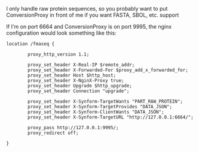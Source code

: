 
I only handle raw protein sequences, so you probably want to put ConversionProxy in front of me if you want FASTA, SBOL, etc. support

If I'm on port 6664 and ConversionProxy is on port 9995, the nginx configuration would look something like this:

    location /fmaseq {

            proxy_http_version 1.1;

            proxy_set_header X-Real-IP $remote_addr;
            proxy_set_header X-Forwarded-For $proxy_add_x_forwarded_for;
            proxy_set_header Host $http_host;
            proxy_set_header X-NginX-Proxy true;
            proxy_set_header Upgrade $http_upgrade;
            proxy_set_header Connection "upgrade";

            proxy_set_header X-Synform-TargetWants "PART_RAW_PROTEIN";
            proxy_set_header X-Synform-TargetProvides "DATA_JSON";
            proxy_set_header X-Synform-ClientWants "DATA_JSON";
            proxy_set_header X-Synform-TargetURL "http://127.0.0.1:6664/";

            proxy_pass http://127.0.0.1:9995/;
            proxy_redirect off;

    }

